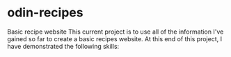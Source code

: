 # odin-recipes
Basic recipe website
This current project is to use all of the information I've gained so far to create a basic recipes website.
At this end of this project, I have demonstrated the following skills:

